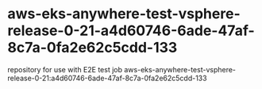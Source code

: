# aws-eks-anywhere-test-vsphere-release-0-21-a4d60746-6ade-47af-8c7a-0fa2e62c5cdd-133
repository for use with E2E test job aws-eks-anywhere-test-vsphere-release-0-21:a4d60746-6ade-47af-8c7a-0fa2e62c5cdd-133
